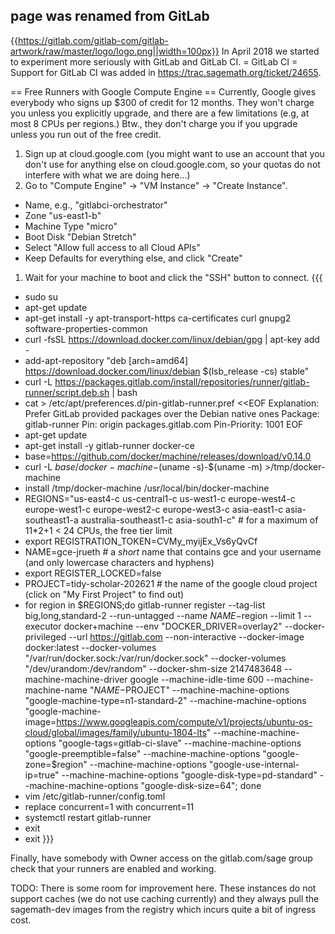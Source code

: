 ## page was renamed from GitLab
{{https://gitlab.com/gitlab-com/gitlab-artwork/raw/master/logo/logo.png||width=100px}}
In April 2018 we started to experiment more seriously with GitLab and GitLab CI.
= GitLab CI =
Support for GitLab CI was added in https://trac.sagemath.org/ticket/24655.

== Free Runners with Google Compute Engine ==
Currently, Google gives everybody who signs up $300 of credit for 12 months. They won't charge you unless you explicitly upgrade, and there are a few limitations (e.g, at most 8 CPUs per regions.) Btw., they don't charge you if you upgrade unless you run out of the free credit.

 1. Sign up at cloud.google.com (you might want to use an account that you don't use for anything else on cloud.google.com, so your quotas do not interfere with what we are doing here…)
 1. Go to "Compute Engine" → "VM Instance" → "Create Instance".
   * Name, e.g., "gitlabci-orchestrator"
   * Zone "us-east1-b"
   * Machine Type "micro"
   * Boot Disk "Debian Stretch"
   * Select "Allow full access to all Cloud APIs"
   * Keep Defaults for everything else, and click "Create"
 1. Wait for your machine to boot and click the "SSH" button to connect.
{{{
   * sudo su
   * apt-get update
   * apt-get install -y apt-transport-https ca-certificates curl gnupg2 software-properties-common
   * curl -fsSL https://download.docker.com/linux/debian/gpg | apt-key add -
   * add-apt-repository "deb [arch=amd64] https://download.docker.com/linux/debian $(lsb_release -cs) stable"
   * curl -L https://packages.gitlab.com/install/repositories/runner/gitlab-runner/script.deb.sh | bash
   * cat > /etc/apt/preferences.d/pin-gitlab-runner.pref <<EOF
Explanation: Prefer GitLab provided packages over the Debian native ones
Package: gitlab-runner
Pin: origin packages.gitlab.com
Pin-Priority: 1001
EOF
   * apt-get update
   * apt-get install -y gitlab-runner docker-ce
   * base=https://github.com/docker/machine/releases/download/v0.14.0
   * curl -L $base/docker-machine-$(uname -s)-$(uname -m) >/tmp/docker-machine
   * install /tmp/docker-machine /usr/local/bin/docker-machine
   * REGIONS="us-east4-c us-central1-c us-west1-c europe-west4-c europe-west1-c europe-west2-c europe-west3-c asia-east1-c asia-southeast1-a australia-southeast1-c asia-south1-c" # for a maximum of 11*2+1 < 24 CPUs, the free tier limit
   * export REGISTRATION_TOKEN=CVMy_myijEx_Vs6yQvCf
   * NAME=gce-jrueth # a *short* name that contains gce and your username (and only lowercase characters and hyphens)
   * export REGISTER_LOCKED=false
   * PROJECT=tidy-scholar-202621 # the name of the google cloud project (click on "My First Project" to find out)
   * for region in $REGIONS;do gitlab-runner register --tag-list big,long,standard-2 --run-untagged --name $NAME-$region --limit 1 --executor docker+machine --env "DOCKER_DRIVER=overlay2" --docker-privileged --url https://gitlab.com --non-interactive --docker-image docker:latest --docker-volumes "/var/run/docker.sock:/var/run/docker.sock" --docker-volumes "/dev/urandom:/dev/random" --docker-shm-size 2147483648 --machine-machine-driver google --machine-idle-time 600 --machine-machine-name "$NAME-%s" --machine-machine-options "google-project=$PROJECT" --machine-machine-options "google-machine-type=n1-standard-2" --machine-machine-options "google-machine-image=https://www.googleapis.com/compute/v1/projects/ubuntu-os-cloud/global/images/family/ubuntu-1804-lts" --machine-machine-options "google-tags=gitlab-ci-slave" --machine-machine-options "google-preemptible=false" --machine-machine-options "google-zone=$region" --machine-machine-options "google-use-internal-ip=true" --machine-machine-options "google-disk-type=pd-standard" --machine-machine-options "google-disk-size=64"; done
   * vim /etc/gitlab-runner/config.toml
   * replace concurrent=1 with concurrent=11
   * systemctl restart gitlab-runner
   * exit
   * exit
}}}

Finally, have somebody with Owner access on the gitlab.com/sage group check that your runners are enabled and working.

TODO: There is some room for improvement here. These instances do not support caches (we do not use caching currently) and they always pull the sagemath-dev images from the registry which incurs quite a bit of ingress cost.
